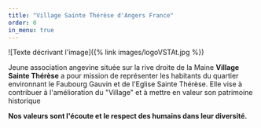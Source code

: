 ```yaml
---
title: "Village Sainte Thérèse d'Angers France"
order: 0
in_menu: true
---
```

![Texte décrivant l'image]({% link images/logoVSTAt.jpg %})

Jeune association angevine située sur la rive droite de la Maine  **Village Sainte Thérèse** a pour mission de représenter les habitants du quartier environnant le Faubourg Gauvin et de l'Eglise Sainte Thérèse. Elle vise à contribuer à l'amélioration du "Village" et à mettre en valeur son patrimoine historique 

**Nos valeurs sont l'écoute et le respect des humains dans leur diversité.** 